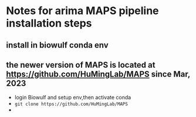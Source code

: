 # Notes for arima MAPS pipeline installation steps
## install in biowulf conda env
## the newer version of MAPS is located at https://github.com/HuMingLab/MAPS since Mar, 2023


- login Biowulf and setup env,then activate conda 
- ```git clone https://github.com/HuMingLab/MAPS```
- 

